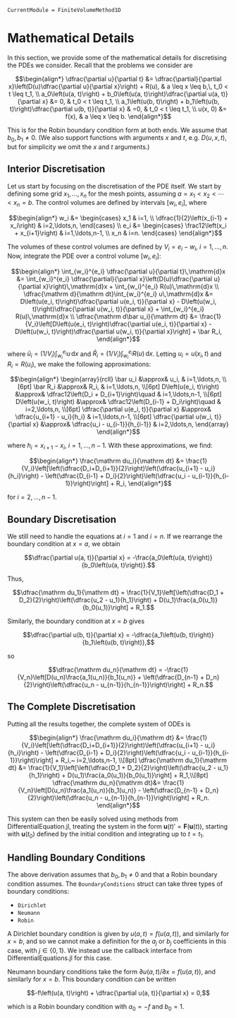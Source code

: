 ```@meta
CurrentModule = FiniteVolumeMethod1D
```

# Mathematical Details 

In this section, we provide some of the mathematical details for discretising the PDEs we consider. Recall that the problems we consider are

```math
\begin{align*}
\dfrac{\partial u}{\partial t} &= \dfrac{\partial}{\partial x}\left(D(u)\dfrac{\partial u}{\partial x}\right) + R(u), & a \leq x \leq b,\, t_0 < t \leq t_1, \\
a_0\left(u(a, t)\right) + b_0\left(u(a, t)\right)\dfrac{\partial u(a, t)}{\partial x} &= 0, & t_0 < t \leq t_1, \\
a_1\left(u(b, t)\right) + b_1\left(u(b, t)\right)\dfrac{\partial u(b, t)}{\partial x} & =0, & t_0 < t \leq t_1, \\
u(x, 0) &= f(x), & a \leq x \leq b.
\end{align*}
```

This is for the Robin boundary condition form at both ends. We assume that $b_0, b_1 \neq 0$. (We also support functions with arguments $x$ and $t$, e.g. $D(u, x, t)$, but for simplicity we omit the $x$ and $t$ arguments.)

## Interior Discretisation 

Let us start by focusing on the discretisation of the PDE itself. We start by defining some grid $x_1, \ldots, x_n$ for the mesh points, assuming $a = x_1 < x_2 < \cdots < x_n = b$. The control volumes are defined by intervals $[w_i, e_i]$, where

```math
\begin{align*}
w_i &= \begin{cases} x_1 & i=1, \\ \dfrac{1}{2}\left(x_{i-1} + x_i\right) & i=2,\ldots,n, \end{cases} \\
e_i &= \begin{cases} \frac12\left(x_i + x_{i+1}\right) & i=1,\ldots,n-1, \\ x_n & i=n. \end{cases} 
\end{align*}
```

The volumes of these control volumes are defined by $V_i = e_i - w_i$, $i=1,\ldots,n$. Now, integrate the PDE over a control volume $[w_i, e_i]$:

```math
\begin{align*}
\int_{w_i}^{e_i} \dfrac{\partial u}{\partial t}\,\mathrm{d}x &= \int_{w_i}^{e_i} \dfrac{\partial}{\partial x}\left(D(u)\dfrac{\partial u}{\partial x}\right)\,\mathrm{d}x + \int_{w_i}^{e_i} R(u)\,\mathrm{d}x \\
\dfrac{\mathrm d}{\mathrm dt}\int_{w_i}^{e_i} u\,\mathrm{d}x &= D\left(u(e_i, t)\right)\dfrac{\partial u(e_i, t)}{\partial x} - D\left(u(w_i, t)\right)\dfrac{\partial u(w_i, t)}{\partial x} + \int_{w_i}^{e_i} R(u)\,\mathrm{d}x \\
\dfrac{\mathrm d\bar u_i}{\mathrm dt} &= \frac{1}{V_i}\left[D\left(u(e_i, t)\right)\dfrac{\partial u(e_i, t)}{\partial x} - D\left(u(w_i, t)\right)\dfrac{\partial u(w_i, t)}{\partial x}\right] + \bar R_i,
\end{align*}
```

where $\bar u_i = (1/V_i)\int_{w_i}^{e_i} u\,\mathrm{d}x$ and $\bar R_i = (1/V_i)\int_{w_i}^{e_i} R(u)\,\mathrm{d}x$. Letting $u_i = u(x_i, t)$ and $R_i = R(u_i)$, we make the following approximations:

```math
\begin{align*}
\begin{array}{rcll}
\bar u_i &\approx& u_i, & i=1,\ldots,n, \\[6pt]
\bar R_i &\approx& R_i, & i=1,\ldots,n, \\[6pt]
D\left(u(e_i, t)\right) &\approx& \dfrac12\left(D_i + D_{i+1}\right)\quad & i=1,\ldots,n-1, \\[6pt]
D\left(u(w_i, t)\right) &\approx& \dfrac12\left(D_{i-1} + D_i\right)\quad & i=2,\ldots,n, \\[6pt]
\dfrac{\partial u(e_i, t)}{\partial x} &\approx& \dfrac{u_{i+1} - u_i}{h_i} & i=1,\ldots,n-1, \\[6pt]
\dfrac{\partial u(w_i, t)}{\partial x} &\approx& \dfrac{u_i - u_{i-1}}{h_{i-1}} & i=2,\ldots,n, 
\end{array}
\end{align*}
```

where $h_i = x_{i+1} - x_i$, $i=1,\ldots,n-1$. With these approximations, we find:

```math 
\begin{align*}
\frac{\mathrm du_i}{\mathrm dt} &= \frac{1}{V_i}\left[\left(\dfrac{D_i+D_{i+1}}{2}\right)\left(\dfrac{u_{i+1} - u_i}{h_i}\right) - \left(\dfrac{D_{i-1} + D_i}{2}\right)\left(\dfrac{u_i - u_{i-1}}{h_{i-1}}\right)\right] + R_i,
\end{align*}
```

for $i=2,\ldots,n-1$.

## Boundary Discretisation

We still need to handle the equations at $i=1$ and $i=n$. If we rearrange the boundary condition at $x = a$, we obtain

```math
\dfrac{\partial u(a, t)}{\partial x} = -\frac{a_0\left(u(a, t)\right)}{b_0\left(u(a, t)\right)}.
```

Thus,

```math
\dfrac{\mathrm du_1}{\mathrm dt} = \frac{1}{V_1}\left[\left(\dfrac{D_1 + D_2}{2}\right)\left(\dfrac{u_2 - u_1}{h_1}\right) + D(u_1)\frac{a_0(u_1)}{b_0(u_1)}\right] + R_1.
```

Similarly, the boundary condition at $x = b$ gives 

```math 
\dfrac{\partial u(b, t)}{\partial x} = -\dfrac{a_1\left(u(b, t)\right)}{b_1\left(u(b, t)\right)},
```

so

```math
\dfrac{\mathrm du_n}{\mathrm dt} = -\frac{1}{V_n}\left[D(u_n)\frac{a_1(u_n)}{b_1(u_n)} + \left(\dfrac{D_{n-1} + D_n}{2}\right)\left(\dfrac{u_n - u_{n-1}}{h_{n-1}}\right)\right] + R_n.
```

## The Complete Discretisation

Putting all the results together, the complete system of ODEs is

```math
\begin{align*}
\frac{\mathrm du_i}{\mathrm dt} &= \frac{1}{V_i}\left[\left(\dfrac{D_i+D_{i+1}}{2}\right)\left(\dfrac{u_{i+1} - u_i}{h_i}\right) - \left(\dfrac{D_{i-1} + D_i}{2}\right)\left(\dfrac{u_i - u_{i-1}}{h_{i-1}}\right)\right] + R_i,~ i=2,\ldots,n-1, \\[8pt]
\dfrac{\mathrm du_1}{\mathrm dt} &= \frac{1}{V_1}\left[\left(\dfrac{D_1 + D_2}{2}\right)\left(\dfrac{u_2 - u_1}{h_1}\right) + D(u_1)\frac{a_0(u_1)}{b_0(u_1)}\right] + R_1,\\[8pt]
\dfrac{\mathrm du_n}{\mathrm dt}&= \frac{1}{V_n}\left[D(u_n)\frac{a_1(u_n)}{b_1(u_n)} - \left(\dfrac{D_{n-1} + D_n}{2}\right)\left(\dfrac{u_n - u_{n-1}}{h_{n-1}}\right)\right] + R_n.
\end{align*}
```

This system can then be easily solved using methods from DifferentialEquation.jl, treating the system in the form $\boldsymbol u(t)' = \boldsymbol F(\boldsymbol u(t))$, starting with $\boldsymbol u(t_0)$ defined by the initial condition and integrating up to $t=t_1$. 

## Handling Boundary Conditions 

The above derivation assumes that $b_0, b_1 \neq 0$ and that a Robin boundary condition assumes. The `BoundaryConditions` struct can take three types of boundary conditions:

- `Dirichlet`
- `Neumann`
- `Robin`

A Dirichlet boundary condition is given by $u(a, t) = f\left(u(a, t)\right)$, and similarly for $x=b$, and so we cannot make a definition for the $a_j$ or $b_j$ coefficients in this case, with $j \in \{0, 1\}$. We instead use the callback interface from DifferentialEquations.jl for this case.

Neumann boundary conditions take the form $\partial u(a, t)/\partial x = f\left(u(a, t)\right)$, and similarly for $x=b$. This boundary condition can be written

```math
-f\left(u(a, t)\right) + \dfrac{\partial u(a, t)}{\partial x} = 0,
```

which is a Robin boundary condition with $a_0 = -f$ and $b_0 = 1$. 
